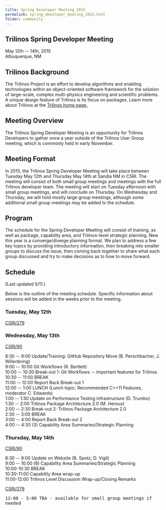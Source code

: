 ```yaml
---
title: Spring Developer Meeting 2015
permalink: spring_developer_meeting_2015.html
folder: community
---
```


## Trilinos Spring Developer Meeting  
May 12th -- 14th, 2015  
Albuquerque, NM

## Trilinos Background

The Trilinos Project is an effort to develop algorithms and enabling technologies within an object-oriented software framework for the solution of large-scale, 
complex multi-physics engineering and scientific problems. A unique design feature of Trilinos is its focus on packages. 
Learn more about Trilinos at the [Trilinos home page.](http://trilinos.github.io/ "Trilinos Home Page")

## Meeting Overview

The Trilinos Spring Developer Meeting is an opportunity for Trilinos Developers to gather once a year outside of the Trilinos User Group meeting, which is commonly held in early November.

## Meeting Format

In 2015, the Trilinos Spring Developer Meeting will take place between Tuesday May 12th and Thursday May 14th at Sandia NM in CSRI. The meeting will consist of both small group meetings and meetings with the full Trilinos developer team. The meeting will start on Tuesday afternoon with small group meetings, and will conclude on Thursday. On Wednesday and Thursday, we will hold mostly large group meetings, although some additional small group meetings may be added to the schedule.

## Program

The schedule for the Spring Developer Meeting will consist of training, as well as package, capability area, and Trilinos-level strategic planning. New this year is a converge/diverge planning format. We plan to address a few key topics by providing introductory information, then breaking into smaller groups to discuss the issue, then coming back together to share what each group discussed and try to make decisions as to how to move forward.

## Schedule

(Last updated 5/11.)

Below is the outline of the meeting schedule. Specific information about sessions will be added in the weeks prior to the meeting.

### Tuesday, May 12th

<span style="text-decoration: underline;">CSRI/279</span>

### Wednesday, May 13th

<span style="text-decoration: underline;">CSRI/90</span>

8:30 -- 9:00 Update/Training: GitHub Repository Move (B. Perschbacher, J. Willenbring)  
9:00 -- 10:00 Git Workflows (R. Bartlett)  
10:00 -- 10:30 Break-out 1: Git Workflows -- important features for Trilinos  
10:30 -- 11:00 BREAK  
11:00 -- 12:00 Report Back Break-out 1  
12:00 -- 1:00 LUNCH (Lunch topic: Recommended C++11 Features, moderator C. Edwards)  
1:00 -- 1:30 Update on Performance Testing Infrastructure (D. Trumbo)  
1:30 -- 2:00 Trilinos Package Architecture 2.0 (M. Heroux)  
2:00 -- 2:30 Break-out 2: Trilinos Package Architecture 2.0  
2:30 -- 3:00 BREAK  
3:00 -- 4:00 Report Back Break-out 2  
4:00 -- 4:30 (3) Capability Area Summaries/Strategic Planning

### Thursday, May 14th

<span style="text-decoration: underline;">CSRI/90</span>

8:30 -- 9:00 Update on Website (B. Spotz, D. Vigil)  
9:00 -- 10:00 (6) Capability Area Summaries/Strategic Planning  
10:00-10:30 BREAK  
10:30-11:00 Capability Area wrap-up  
11:00-12:00 Trilinos Level Discussion Wrap-up/Closing Remarks

<span style="text-decoration: underline;">CSRI/279</span>

<tt>12:00 - 5:00 TBA - available for small group meetings if needed</tt>